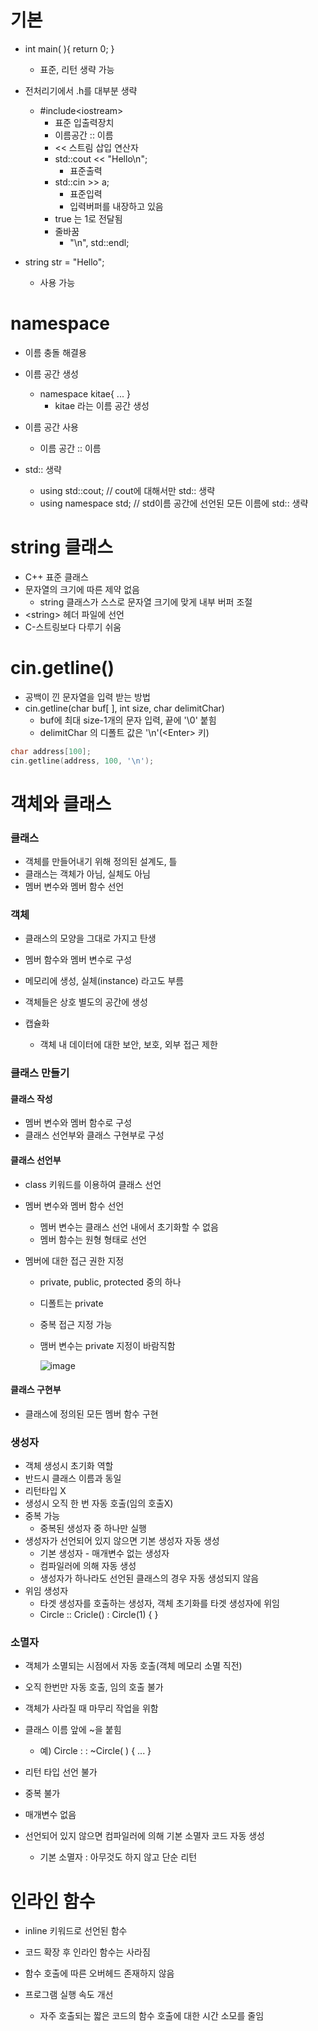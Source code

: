 # 기본

* int main( ){ return 0; }
  * 표준, 리턴 생략 가능

* 전처리기에서 .h를 대부분 생략
  * #include<iostream\>
    * 표준 입출력장치
    * 이름공간 :: 이름
    * << 스트림 삽입 연산자
    * std::cout << "Hello\n";
      * 표준출력
    * std::cin >> a;
      * 표준입력
      * 입력버퍼를 내장하고 있음
    * true 는 1로 전달됨
    * 줄바꿈
      * "\n", std::endl;
* string str = "Hello";
  * 사용 가능

# namespace

* 이름 충돌 해결용
* 이름 공간 생성
  * namespace kitae{ ... }
    * kitae 라는 이름 공간 생성

* 이름 공간 사용
  * 이름 공간 :: 이름

* std:: 생략
  * using std::cout;	// cout에 대해서만 std:: 생략
  * using namespace std;  // std이름 공간에 선언된 모든 이름에 std:: 생략

# string 클래스

* C++ 표준 클래스
* 문자열의 크기에 따른 제약 없음
  * string 클래스가 스스로 문자열 크기에 맞게 내부 버퍼 조절
* <string\> 헤더 파일에 선언
* C-스트링보다 다루기 쉬움

# cin.getline()

* 공백이 낀 문자열을 입력 받는 방법
* cin.getline(char buf[ ], int size, char delimitChar)
  * buf에 최대 size-1개의 문자 입력, 끝에 '\0' 붙힘
  * delimitChar 의 디폴트 값은 '\n'(<Enter\> 키)

```cpp
char address[100];
cin.getline(address, 100, '\n');
```

# 객체와 클래스

### 클래스

* 객체를 만들어내기 위해 정의된 설계도, 틀
* 클래스는 객체가 아님, 실체도 아님
* 멤버 변수와 멤버 함수 선언

### 객체

* 클래스의 모양을 그대로 가지고 탄생

* 멤버 함수와 멤버 변수로 구성
* 메모리에 생성, 실체(instance) 라고도 부름
* 객체들은 상호 별도의 공간에 생성
* 캡슐화
  * 객체 내 데이터에 대한 보안, 보호, 외부 접근 제한

### 클래스 만들기

#### 클래스 작성

* 멤버 변수와 멤버 함수로 구성
* 클래스 선언부와 클래스 구현부로 구성

#### 클래스 선언부

* class 키워드를 이용하여 클래스 선언

* 멤버 변수와 멤버 함수 선언

  * 멤버 변수는 클래스 선언 내에서 초기화할 수 없음
  * 멤버 함수는 원형 형태로 선언

* 멤버에 대한 접근 권한 지정

  * private, public, protected 중의 하나

  * 디폴트는 private

  * 중복 접근 지정 가능

  * 맴버 변수는 private 지정이 바람직함

    ![image](https://user-images.githubusercontent.com/75933619/132463704-c407ccc8-8d40-4351-86d4-6ff7feba8a0d.png)

#### 클래스 구현부

* 클래스에 정의된 모든 멤버 함수 구현

### 생성자

* 객체 생성시 초기화 역할
* 반드시 클래스 이름과 동일
* 리턴타입 X
* 생성시 오직 한 번 자동 호출(임의 호출X)
* 중복 가능
  * 중복된 생성자 중 하나만 실행
* 생성자가 선언되어 있지 않으면 기본 생성자 자동 생성
  * 기본 생성자 - 매개변수 없는 생성자
  * 컴파일러에 의해 자동 생성
  * 생성자가 하나라도 선언된 클래스의 경우 자동 생성되지 않음
* 위임 생성자
  * 타겟 생성자를 호출하는 생성자, 객체 초기화를 타겟 생성자에 위임
  * Circle :: Cricle() : Circle(1) { }

### 소멸자

* 객체가 소멸되는 시점에서 자동 호출(객체 메모리 소멸 직전)
* 오직 한번만 자동 호출, 임의 호출 불가
* 객체가 사라질 때 마무리 작업을 위함
* 클래스 이름 앞에 ~을 붙힘
  * 예) Circle : : ~Circle( ) { ... }

* 리턴 타입 선언 불가
* 중복 불가
* 매개변수 없음
* 선언되어 있지 않으면 컴파일러에 의해 기본 소멸자 코드 자동 생성
  * 기본 소멸자 : 아무것도 하지 않고 단순 리턴

# 인라인 함수

* inline 키워드로 선언된 함수
* 코드 확장 후 인라인 함수는 사라짐

* 함수 호출에 따른 오버헤드 존재하지 않음
* 프로그램 실행 속도 개선
  * 자주 호출되는 짧은 코드의 함수 호출에 대한 시간 소모를 줄임